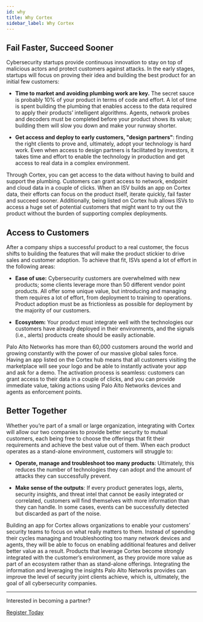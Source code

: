 ```yaml
---
id: why
title: Why Cortex
sidebar_label: Why Cortex
---
```


## Fail Faster, Succeed Sooner

Cybersecurity startups provide continuous innovation to stay on top of malicious actors and protect customers against attacks. In the early stages, startups will focus on proving their idea and building the best product for an initial few customers:

- **Time to market and avoiding plumbing work are key.** The secret sauce is probably 10% of your product in terms of code and effort. A lot of time is spent building the plumbing that enables access to the data required to apply their products’ intelligent algorithms. Agents, network probes and decoders must be completed before your product shows its value; building them will slow you down and make your runway shorter.

- **Get access and deploy to early customers, "design partners"**: finding the right clients to prove and, ultimately, adopt your technology is hard work. Even when access to design partners is facilitated by investors, it takes time and effort to enable the technology in production and get access to real data in a complex environment.

Through Cortex, you can get access to the data without having to build and support the plumbing. Customers can grant access to network, endpoint and cloud data in a couple of clicks. When an ISV builds an app on Cortex data, their efforts can focus on the product itself, iterate quickly, fail faster and succeed sooner. Additionally, being listed on Cortex hub allows ISVs to access a huge set of potential customers that might want to try out the product without the burden of supporting complex deployments.

## Access to Customers

After a company ships a successful product to a real customer, the focus shifts to building the features that will make the product stickier to drive sales and customer adoption. To achieve that fit, ISVs spend a lot of effort in the following areas:

- **Ease of use:** Cybersecurity customers are overwhelmed with new products; some clients leverage more than 50 different vendor point products. All offer some unique value, but introducing and managing them requires a lot of effort, from deployment to training to operations. Product adoption must be as frictionless as possible for deployment by the majority of our customers.

- **Ecosystem:** Your product must integrate well with the technologies our customers have already deployed in their environments, and the signals (i.e., alerts) products create should be easily actionable.

Palo Alto Networks has more than 60,000 customers around the world and growing constantly with the power of our massive global sales force. Having an app listed on the Cortex hub means that all customers visiting the marketplace will see your logo and be able to instantly activate your app and ask for a demo. The activation process is seamless: customers can grant access to their data in a couple of clicks, and you can provide immediate value, taking actions using Palo Alto Networks devices and agents as enforcement points.

## Better Together

Whether you’re part of a small or large organization, integrating with Cortex will allow our two companies to provide better security to mutual customers, each being free to choose the offerings that fit their requirements and achieve the best value out of them. When each product operates as a stand-alone environment, customers will struggle to:

- **Operate, manage and troubleshoot too many products**: Ultimately, this reduces the number of technologies they can adopt and the amount of attacks they can successfully prevent.

- **Make sense of the outputs**: If every product generates logs, alerts, security insights, and threat intel that cannot be easily integrated or correlated, customers will find themselves with more information than they can handle. In some cases, events can be successfully detected but discarded as part of the noise.

Building an app for Cortex allows organizations to enable your customers’ security teams to focus on what really matters to them. Instead of spending their cycles managing and troubleshooting too many network devices and agents, they will be able to focus on enabling additional features and deliver better value as a result. Products that leverage Cortex become strongly integrated with the customer’s environment, as they provide more value as part of an ecosystem rather than as stand-alone offerings. Integrating the information and leveraging the insights Palo Alto Networks provides can improve the level of security joint clients achieve, which is, ultimately, the goal of all cybersecurity companies.

---

Interested in becoming a partner?

<a className="button button--warning button--lg" href="/register" target="_self">
Register Today
</a>

